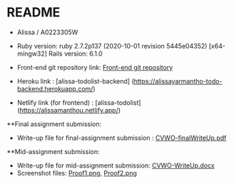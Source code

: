 # README

* Alissa / A0223305W

* Ruby version: ruby 2.7.2p137 (2020-10-01 revision 5445e04352) [x64-mingw32]
  Rails version: 6.1.0
* Front-end git repository link: [Front-end git repository](https://github.com/alissayarmantho/todo-list-frontend)
* Heroku link : [alissa-todolist-backend] (https://alissayarmantho-todo-backend.herokuapp.com/)
* Netlify link (for frontend) : [alissa-todolist] (https://alissamanthou.netlify.app/)
  
**Final assignment submission:

* Write-up file for final-assignment submission : [CVWO-finalWriteUp.pdf](https://github.com/alissayarmantho/todo-list-backend/blob/master/CVWO-finalWriteUp.pdf)

**Mid-assignment submission:

* Write-up file for mid-assignment submission: [CVWO-WriteUp.docx](https://github.com/alissayarmantho/todo-list-backend/blob/master/CVWO-WriteUp.docx)
* Screenshot files: [Proof1.png](https://github.com/alissayarmantho/todo-list-backend/blob/master/Proof1.png), [Proof2.png](https://github.com/alissayarmantho/todo-list-backend/blob/master/Proof2.png)
